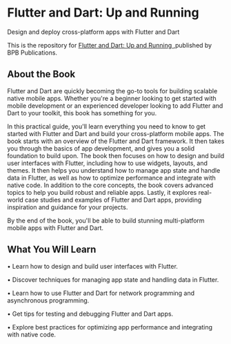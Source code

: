 # Flutter and Dart: Up and Running

Design and deploy cross-platform apps with Flutter and Dart

This is the repository for [Flutter and Dart: Up and Running
](https://bpbonline.com/products/flutter-and-dart-up-and-running?variant=42564312596680),published by BPB Publications. 

## About the Book
Flutter and Dart are quickly becoming the go-to tools for building scalable native mobile apps. Whether you're a beginner looking to get started with mobile development or an experienced developer looking to add Flutter and Dart to your toolkit, this book has something for you. 

In this practical guide, you'll learn everything you need to know to get started with Flutter and Dart and build your cross-platform mobile apps. The book starts with an overview of the Flutter and Dart framework. It then takes you through the basics of app development, and gives you a solid foundation to build upon. The book then focuses on how to design and build user interfaces with Flutter, including how to use widgets, layouts, and themes. It then helps you understand how to manage app state and handle data in Flutter, as well as how to optimize performance and integrate with native code. In addition to the core concepts, the book covers advanced topics to help you build robust and reliable apps. Lastly, it explores real-world case studies and examples of Flutter and Dart apps, providing inspiration and guidance for your projects.

By the end of the book, you'll be able to build stunning multi-platform mobile apps with Flutter and Dart.

## What You Will Learn
•  Learn how to design and build user interfaces with Flutter.

•  Discover techniques for managing app state and handling data in Flutter.

•  Learn how to use Flutter and Dart for network programming and asynchronous programming.

•  Get tips for testing and debugging Flutter and Dart apps.

•  Explore best practices for optimizing app performance and integrating with native code.
